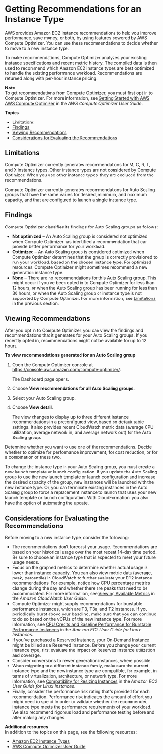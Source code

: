 # Getting Recommendations for an Instance Type<a name="asg-getting-recommendations"></a>

AWS provides Amazon EC2 instance recommendations to help you improve performance, save money, or both, by using features powered by AWS Compute Optimizer\. You can use these recommendations to decide whether to move to a new instance type\. 

To make recommendations, Compute Optimizer analyzes your existing instance specifications and recent metric history\. The compiled data is then used to recommend which Amazon EC2 instance types are best optimized to handle the existing performance workload\. Recommendations are returned along with per\-hour instance pricing\. 

**Note**  
To get recommendations from Compute Optimizer, you must first opt in to Compute Optimizer\. For more information, see [Getting Started with AWS AWS Compute Optimizer](https://docs.aws.amazon.com/compute-optimizer/latest/ug/getting-started.html) in the *AWS Compute Optimizer User Guide*\. 

**Topics**
+ [Limitations](#compute-optimizer-limitations)
+ [Findings](#findings-classifications)
+ [Viewing Recommendations](#viewing-recommendations)
+ [Considerations for Evaluating the Recommendations](#considerations)

## Limitations<a name="compute-optimizer-limitations"></a>

Compute Optimizer currently generates recommendations for M, C, R, T, and X instance types\. Other instance types are not considered by Compute Optimizer\. When you use other instance types, they are excluded from the recommendations\. 

Compute Optimizer currently generates recommendations for Auto Scaling groups that have the same values for desired, minimum, and maximum capacity, and that are configured to launch a single instance type\. 

## Findings<a name="findings-classifications"></a>

Compute Optimizer classifies its findings for Auto Scaling groups as follows:
+ **Not optimized** – An Auto Scaling group is considered not optimized when Compute Optimizer has identified a recommendation that can provide better performance for your workload\. 
+ **Optimized** – An Auto Scaling group is considered optimized when Compute Optimizer determines that the group is correctly provisioned to run your workload, based on the chosen instance type\. For optimized resources, Compute Optimizer might sometimes recommend a new generation instance type\. 
+ **None** – There are no recommendations for this Auto Scaling group\. This might occur if you've been opted in to Compute Optimizer for less than 12 hours, or when the Auto Scaling group has been running for less than 30 hours, or when the Auto Scaling group or instance type is not supported by Compute Optimizer\. For more information, see [Limitations](#compute-optimizer-limitations) in the previous section\.

## Viewing Recommendations<a name="viewing-recommendations"></a>

After you opt in to Compute Optimizer, you can view the findings and recommendations that it generates for your Auto Scaling groups\. If you recently opted in, recommendations might not be available for up to 12 hours\.

**To view recommendations generated for an Auto Scaling group**

1. Open the Compute Optimizer console at [https://console\.aws\.amazon\.com/compute\-optimizer/](https://console.aws.amazon.com/compute-optimizer/)\.

   The Dashboard page opens\.

1. Choose **View recommendations for all Auto Scaling groups**\.

1. Select your Auto Scaling group\.

1. Choose **View detail**\.

   The view changes to display up to three different instance recommendations in a preconfigured view, based on default table settings\. It also provides recent CloudWatch metric data \(average CPU utilization, average network in, and average network out\) for the Auto Scaling group\.

Determine whether you want to use one of the recommendations\. Decide whether to optimize for performance improvement, for cost reduction, or for a combination of these two\. 

To change the instance type in your Auto Scaling group, you must create a new launch template or launch configuration\. If you update the Auto Scaling group to use the new launch template or launch configuration and increase the desired capacity of the group, new instances will be launched with the new instance type\. Or, you can terminate existing instances in the Auto Scaling group to force a replacement instance to launch that uses your new launch template or launch configuration\. With CloudFormation, you also have the option of automating the update\. 

## Considerations for Evaluating the Recommendations<a name="considerations"></a>

Before moving to a new instance type, consider the following:
+ The recommendations don’t forecast your usage\. Recommendations are based on your historical usage over the most recent 14\-day time period\. Be sure to choose an instance type that is expected to meet your future usage needs\. 
+ Focus on the graphed metrics to determine whether actual usage is lower than instance capacity\. You can also view metric data \(average, peak, percentile\) in CloudWatch to further evaluate your EC2 instance recommendations\. For example, notice how CPU percentage metrics change during the day and whether there are peaks that need to be accommodated\. For more information, see [Viewing Available Metrics](https://docs.aws.amazon.com/AmazonCloudWatch/latest/monitoring/viewing_metrics_with_cloudwatch.html) in the *Amazon CloudWatch User Guide*\.
+ Compute Optimizer might supply recommendations for burstable performance instances, which are T3, T3a, and T2 instances\. If you periodically burst above your baseline, make sure that you can continue to do so based on the vCPUs of the new instance type\. For more information, see [CPU Credits and Baseline Performance for Burstable Performance Instances](https://docs.aws.amazon.com/AWSEC2/latest/UserGuide/burstable-credits-baseline-concepts.html) in the *Amazon EC2 User Guide for Linux Instances*\.
+ If you’ve purchased a Reserved Instance, your On\-Demand Instance might be billed as a Reserved Instance\. Before you change your current instance type, first evaluate the impact on Reserved Instance utilization and coverage\. 
+ Consider conversions to newer generation instances, where possible\.
+ When migrating to a different instance family, make sure the current instance type and the new instance type are compatible, for example, in terms of virtualization, architecture, or network type\. For more information, see [Compatibility for Resizing Instances](https://docs.aws.amazon.com/AWSEC2/latest/UserGuide/ec2-instance-resize.html#resize-limitations) in the *Amazon EC2 User Guide for Linux Instances*\.
+ Finally, consider the performance risk rating that's provided for each recommendation\. Performance risk indicates the amount of effort you might need to spend in order to validate whether the recommended instance type meets the performance requirements of your workload\. We also recommend rigorous load and performance testing before and after making any changes\.

**Additional resources**  
In addition to the topics on this page, see the following resources: 
+ [Amazon EC2 Instance Types](https://aws.amazon.com/ec2/instance-types/)
+ [AWS Compute Optimizer User Guide](https://docs.aws.amazon.com/compute-optimizer/latest/ug)